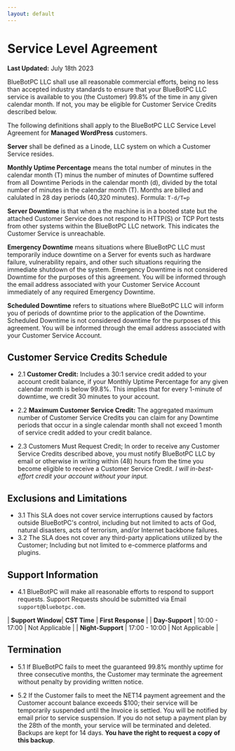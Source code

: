 ```yaml
---
layout: default
---
```

# Service Level Agreement

**Last Updated:** July 18th 2023

BlueBotPC LLC shall use all reasonable commercial efforts, being no less than accepted industry standards to ensure that your BlueBotPC LLC service is available to you (the Customer) 99.8% of the time in any given calendar month. If not, you may be eligible for Customer Service Credits described below.

The following definitions shall apply to the BlueBotPC LLC Service Level Agreement for **Managed WordPress** customers.

**Server** shall be defined as a Linode, LLC system on which a Customer Service resides.

**Monthly Uptime Percentage** means the total number of minutes in the calendar month (T) minus the number of minutes of Downtime suffered from all Downtime Periods in the calendar month (d), divided by the total number of minutes in the calendar month (T). Months are billed and calulated in 28 day periods (40,320 minutes). Formula: ```T-d/T=p```

**Server Downtime** is that when a the machine is in a booted state but the attached Customer Service does not respond to HTTP(S) or TCP Port tests from other systems within the BlueBotPC LLC network. This indicates the Customer Service is unreachable.

**Emergency Downtime** means situations where BlueBotPC LLC must temporarily induce downtime on a Server for events such as hardware failure, vulnerability repairs, and other such situations requiring the immediate shutdown of the system. Emergency Downtime is not considered Downtime for the purposes of this agreement. You will be informed through the email address associated with your Customer Service Account immediately of any required Emergency Downtime.

**Scheduled Downtime** refers to situations where BlueBotPC LLC will inform you of periods of downtime prior to the application of the Downtime. Scheduled Downtime is not considered downtime for the purposes of this agreement. You will be informed through the email address associated with your Customer Service Account.

## Customer Service Credits Schedule

- 2.1 **Customer Credit:** Includes a 30:1 service credit added to your account credit balance, if your Monthly Uptime Percentage for any given calendar month is below 99.8%.
This implies that for every 1-minute of downtime, we credit 30 minutes to your account.

- 2.2 **Maximum Customer Service Credit:** The aggregated maximum number of Customer Service Credits you can claim for any Downtime periods that occur in a single calendar month shall not exceed 1 month of service credit added to your credit balance.

- 2.3 Customers Must Request Credit; In order to receive any Customer Service Credits described above, you must notify BlueBotPC LLC by email or otherwise in writing within (48) hours from the time you become eligible to receive a Customer Service Credit. _I will in-best-effort credit your account without your input._

## Exclusions and Limitations

- 3.1 This SLA does not cover service interruptions caused by factors outside BlueBotPC's control, including but not limited to acts of God, natural disasters, acts of terrorism, and/or Internet backbone failures.
- 3.2 The SLA does not cover any third-party applications utilized by the Customer; Including but not limited to e-commerce platforms and plugins.

## Support Information

- 4.1 BlueBotPC will make all reasonable efforts to respond to support requests. Support Requests should be submitted via Email ```support@bluebotpc.com```.

| **Support Window**| **CST Time**  | **First Response** |
| **Day-Support**   | 10:00 - 17:00 | Not Applicable     |
| **Night-Support** | 17:00 - 10:00 | Not Applicable     |

## Termination

- 5.1 If BlueBotPC fails to meet the guaranteed 99.8% monthly uptime for three consecutive months, the Customer may terminate the agreement without penalty by providing written notice.

- 5.2 If the Customer fails to meet the NET14 payment agreement and the Customer account balance exceeds $100; their service will be temporarily suspended until the Invoice is settled. You will be notified by email prior to service suspension. If you do not setup a payment plan by the 28th of the month, your service will be terminated and deleted. Backups are kept for 14 days. **You have the right to request a copy of this backup**.
